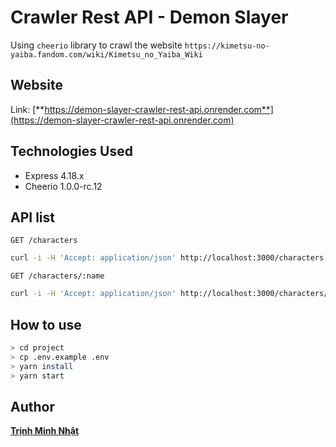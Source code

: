 # Crawler Rest API - Demon Slayer

Using `cheerio` library to crawl the website `https://kimetsu-no-yaiba.fandom.com/wiki/Kimetsu_no_Yaiba_Wiki`

## Website

Link: [**https://demon-slayer-crawler-rest-api.onrender.com**](https://demon-slayer-crawler-rest-api.onrender.com)

## Technologies Used

- Express 4.18.x
- Cheerio 1.0.0-rc.12

## API list

`GET /characters`

```bash
curl -i -H 'Accept: application/json' http://localhost:3000/characters
```

`GET /characters/:name`

```bash
curl -i -H 'Accept: application/json' http://localhost:3000/characters/Tanjiro_Kamado
```

## How to use

```bash
> cd project
> cp .env.example .env
> yarn install
> yarn start
```

## Author

[**Trịnh Minh Nhật**](https://github.com/trinhminhnhat)
